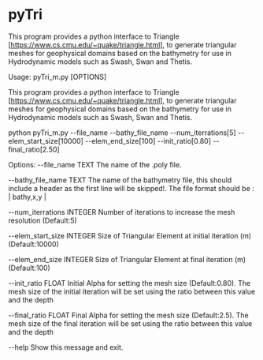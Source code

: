 # pyTri
This program provides a python interface to Triangle [https://www.cs.cmu.edu/~quake/triangle.html], to generate triangular meshes for geophysical domains based on the bathymetry for use in Hydrodynamic models such as Swash, Swan and Thetis.

Usage: pyTri_m.py [OPTIONS] 

  This program provides a python interface to Triangle
  [https://www.cs.cmu.edu/~quake/triangle.html], to generate triangular
  meshes for geophysical domains based on the bathymetry for use in
  Hydrodynamic models such as Swash, Swan and Thetis.

  python pyTri_m.py --file_name --bathy_file_name --num_iterrations[5]
  --elem_start_size[10000] --elem_end_size[100] --init_ratio[0.80]
  --final_ratio[2.50] 
  
Options: 
  --file_name TEXT           The name of the .poly file. 
  
  --bathy_file_name TEXT     The name of the bathymetry file, this should include a header as the first line will be skipped!. The file format should be : | bathy,x,y | 
                              
                              
  --num_iterrations INTEGER  Number of iterations to increase the mesh resolution (Default:5) 
                             
  --elem_start_size INTEGER  Size of Triangular Element at initial iteration (m) (Default:10000) 
                             
  --elem_end_size INTEGER    Size of Triangular Element at final iteration (m) (Default:100) 
                             
  --init_ratio FLOAT         Initial Alpha for setting the mesh size (Default:0.80). The mesh size of the initial iteration will be set using the ratio between this value and the depth
                             
  --final_ratio FLOAT        Final Alpha for setting the mesh size (Default:2.5). The mesh size of the final iteration will be set using the ratio between this value and the depth 
                             
  --help                     Show this message and exit. 
